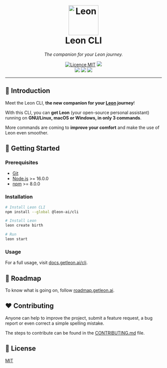 <h1 align="center">
  <a href="https://getleon.ai"><img width="96" src="https://getleon.ai/img/leon-cli.svg" alt="Leon"></a><br>
  Leon CLI
</h1>

_<p align="center">The companion for your Leon journey.</p>_

<p align="center">
  <a href="./LICENSE"><img src="https://img.shields.io/badge/licence-MIT-blue.svg?label=License&style=flat" alt="Licence MIT"/></a>
  <a href="./CONTRIBUTING.md"><img src="https://img.shields.io/badge/PRs-welcome-brightgreen.svg?style=flat" /></a>
  <br />
  <a href="https://github.com/leon-ai/leon-cli/actions/workflows/build.yml"><img src="https://github.com/leon-ai/leon-cli/actions/workflows/build.yml/badge.svg?branch=develop" /></a>
  <a href="https://github.com/leon-ai/leon-cli/actions/workflows/tests.yml"><img src="https://github.com/leon-ai/leon-cli/actions/workflows/tests.yml/badge.svg?branch=develop" /></a>
  <a href="https://github.com/leon-ai/leon-cli/actions/workflows/lint.yml"><img src="https://github.com/leon-ai/leon-cli/actions/workflows/lint.yml/badge.svg?branch=develop" /></a>
  <br />
</p>

---

## 👋 Introduction

Meet the Leon CLI, **the new companion for your [Leon](https://getleon.ai/) journey**!

With this CLI, you can **get Leon** (your open-source personal assistant) running on **GNU/Linux, macOS or Windows, in only 3 commands**.

More commands are coming to **improve your comfort** and make the use of Leon even smoother.

## 🚀 Getting Started

### Prerequisites

- [Git](https://git-scm.com/)
- [Node.js](https://nodejs.org/) >= 16.0.0
- [npm](https://npmjs.com/) >= 8.0.0

### Installation

```sh
# Install Leon CLI
npm install --global @leon-ai/cli

# Install Leon
leon create birth

# Run
leon start
```

### Usage

For a full usage, visit [docs.getleon.ai/cli](https://docs.getleon.ai/cli).

## 🧭 Roadmap

To know what is going on, follow [roadmap.getleon.ai](http://roadmap.getleon.ai).

## ❤ Contributing

Anyone can help to improve the project, submit a feature request, a bug report or even correct a simple spelling mistake.

The steps to contribute can be found in the [CONTRIBUTING.md](./CONTRIBUTING.md) file.

## 📝 License

[MIT](./LICENSE)
